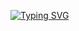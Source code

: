 [![Typing SVG](https://readme-typing-svg.demolab.com?font=Fira+Code&size=24&duration=4000&pause=1000&color=1B607E&vCenter=true&width=435&lines=Dhanika+Botejue;CS50x+Alumnus;Always+learning+new+things;Praying+for+UW+acceptance%F0%9F%99%8F)](https://git.io/typing-svg)